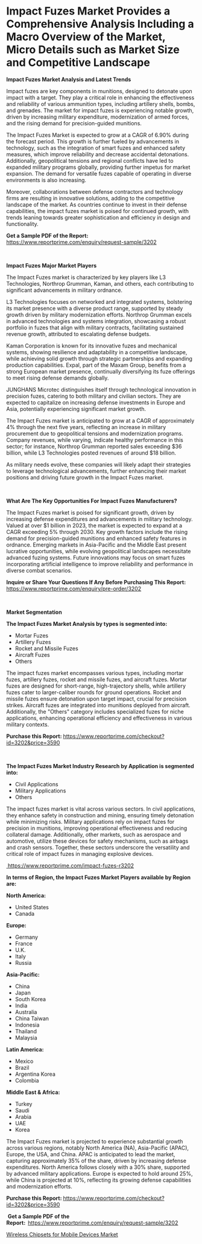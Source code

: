 <p><h1>Impact Fuzes Market Provides a Comprehensive Analysis Including a Macro Overview of the Market, Micro Details such as Market Size and Competitive Landscape</h1></p><p><strong>Impact Fuzes Market Analysis and Latest Trends</strong></p>
<p><p>Impact fuzes are key components in munitions, designed to detonate upon impact with a target. They play a critical role in enhancing the effectiveness and reliability of various ammunition types, including artillery shells, bombs, and grenades. The market for impact fuzes is experiencing notable growth, driven by increasing military expenditure, modernization of armed forces, and the rising demand for precision-guided munitions.</p><p>The Impact Fuzes Market is expected to grow at a CAGR of 6.90% during the forecast period. This growth is further fueled by advancements in technology, such as the integration of smart fuzes and enhanced safety measures, which improve reliability and decrease accidental detonations. Additionally, geopolitical tensions and regional conflicts have led to expanded military programs globally, providing further impetus for market expansion. The demand for versatile fuzes capable of operating in diverse environments is also increasing.</p><p>Moreover, collaborations between defense contractors and technology firms are resulting in innovative solutions, adding to the competitive landscape of the market. As countries continue to invest in their defense capabilities, the impact fuzes market is poised for continued growth, with trends leaning towards greater sophistication and efficiency in design and functionality.</p></p>
<p><strong>Get a Sample PDF of the Report:&nbsp;</strong> <a href="https://www.reportprime.com/enquiry/request-sample/3202?utm_campaign=3032&utm_medium=2&utm_source=Github&utm_content=ia&utm_term=18032025&utm_id=impact-fuzes">https://www.reportprime.com/enquiry/request-sample/3202</a></p>
<p>&nbsp;</p>
<p><strong>Impact Fuzes Major Market Players</strong></p>
<p><p>The Impact Fuzes market is characterized by key players like L3 Technologies, Northrop Grumman, Kaman, and others, each contributing to significant advancements in military ordnance. </p><p>L3 Technologies focuses on networked and integrated systems, bolstering its market presence with a diverse product range, supported by steady growth driven by military modernization efforts. Northrop Grumman excels in advanced technologies and systems integration, showcasing a robust portfolio in fuzes that align with military contracts, facilitating sustained revenue growth, attributed to escalating defense budgets.</p><p>Kaman Corporation is known for its innovative fuzes and mechanical systems, showing resilience and adaptability in a competitive landscape, while achieving solid growth through strategic partnerships and expanding production capabilities. Expal, part of the Maxam Group, benefits from a strong European market presence, continually diversifying its fuze offerings to meet rising defense demands globally.</p><p>JUNGHANS Microtec distinguishes itself through technological innovation in precision fuzes, catering to both military and civilian sectors. They are expected to capitalize on increasing defense investments in Europe and Asia, potentially experiencing significant market growth.</p><p>The Impact Fuzes market is anticipated to grow at a CAGR of approximately 4% through the next five years, reflecting an increase in military procurement due to geopolitical tensions and modernization programs. Company revenues, while varying, indicate healthy performance in this sector; for instance, Northrop Grumman reported sales exceeding $36 billion, while L3 Technologies posted revenues of around $18 billion.</p><p>As military needs evolve, these companies will likely adapt their strategies to leverage technological advancements, further enhancing their market positions and driving future growth in the Impact Fuzes market.</p></p>
<p>&nbsp;</p>
<p><strong>What Are The Key Opportunities For Impact Fuzes Manufacturers?</strong></p>
<p><p>The Impact Fuzes market is poised for significant growth, driven by increasing defense expenditures and advancements in military technology. Valued at over $1 billion in 2023, the market is expected to expand at a CAGR exceeding 5% through 2030. Key growth factors include the rising demand for precision-guided munitions and enhanced safety features in ordnance. Emerging markets in Asia-Pacific and the Middle East present lucrative opportunities, while evolving geopolitical landscapes necessitate advanced fuzing systems. Future innovations may focus on smart fuzes incorporating artificial intelligence to improve reliability and performance in diverse combat scenarios.</p></p>
<p><strong>Inquire or Share Your Questions If Any Before Purchasing This Report:</strong> <a href="https://www.reportprime.com/enquiry/pre-order/3202?utm_campaign=3032&utm_medium=2&utm_source=Github&utm_content=ia&utm_term=18032025&utm_id=impact-fuzes">https://www.reportprime.com/enquiry/pre-order/3202</a></p>
<p>&nbsp;</p>
<p><strong>Market Segmentation</strong></p>
<p><strong>The Impact Fuzes Market Analysis by types is segmented into:</strong></p>
<p><ul><li>Mortar Fuzes</li><li>Artillery Fuzes</li><li>Rocket and Missile Fuzes</li><li>Aircraft Fuzes</li><li>Others</li></ul></p>
<p><p>The impact fuzes market encompasses various types, including mortar fuzes, artillery fuzes, rocket and missile fuzes, and aircraft fuzes. Mortar fuzes are designed for short-range, high-trajectory shells, while artillery fuzes cater to larger-caliber rounds for ground operations. Rocket and missile fuzes ensure detonation upon target impact, crucial for precision strikes. Aircraft fuzes are integrated into munitions deployed from aircraft. Additionally, the "Others" category includes specialized fuzes for niche applications, enhancing operational efficiency and effectiveness in various military contexts.</p></p>
<p><strong>Purchase this Report:&nbsp;</strong><a href="https://www.reportprime.com/checkout?id=3202&price=3590&utm_campaign=3032&utm_medium=2&utm_source=Github&utm_content=ia&utm_term=18032025&utm_id=impact-fuzes">https://www.reportprime.com/checkout?id=3202&price=3590</a></p>
<p>&nbsp;</p>
<p><strong>The Impact Fuzes Market Industry Research by Application is segmented into:</strong></p>
<p><ul><li>Civil Applications</li><li>Military Applications</li><li>Others</li></ul></p>
<p><p>The impact fuzes market is vital across various sectors. In civil applications, they enhance safety in construction and mining, ensuring timely detonation while minimizing risks. Military applications rely on impact fuzes for precision in munitions, improving operational effectiveness and reducing collateral damage. Additionally, other markets, such as aerospace and automotive, utilize these devices for safety mechanisms, such as airbags and crash sensors. Together, these sectors underscore the versatility and critical role of impact fuzes in managing explosive devices.</p></p>
<p><a href="https://www.reportprime.com/impact-fuzes-r3202?utm_campaign=3032&utm_medium=2&utm_source=Github&utm_content=ia&utm_term=18032025&utm_id=impact-fuzes">&nbsp;https://www.reportprime.com/impact-fuzes-r3202</a></p>
<p><strong>In terms of Region, the Impact Fuzes Market Players available by Region are:</strong></p>
<p>
    <p> <strong> North America: </strong>
        <ul>
            <li>United States</li>
            <li>Canada</li>
        </ul>
        </p> 
    <p> <strong> Europe: </strong>
        <ul>
            <li>Germany</li>
            <li>France</li>
            <li>U.K.</li>
            <li>Italy</li>
            <li>Russia</li>
        </ul>
        </p> 
    <p> <strong> Asia-Pacific: </strong>
        <ul>
            <li>China</li>
            <li>Japan</li>
            <li>South Korea</li>
            <li>India</li>
            <li>Australia</li>
            <li>China Taiwan</li>
            <li>Indonesia</li>
            <li>Thailand</li>
            <li>Malaysia</li>
        </ul>
        </p> 
    <p> <strong> Latin America: </strong>
        <ul>
            <li>Mexico</li>
            <li>Brazil</li>
            <li>Argentina Korea</li>
            <li>Colombia</li>
        </ul>
        </p> 
    <p> <strong> Middle East & Africa: </strong>
        <ul>
            <li>Turkey</li>
            <li>Saudi</li>
            <li>Arabia</li>
            <li>UAE</li>
            <li>Korea</li>
        </ul>
    </p>
    </p>
<p><p>The Impact Fuzes market is projected to experience substantial growth across various regions, notably North America (NA), Asia-Pacific (APAC), Europe, the USA, and China. APAC is anticipated to lead the market, capturing approximately 35% of the share, driven by increasing defense expenditures. North America follows closely with a 30% share, supported by advanced military applications. Europe is expected to hold around 25%, while China is projected at 10%, reflecting its growing defense capabilities and modernization efforts.</p></p>
<p><strong>Purchase this Report: </strong><a href="https://www.reportprime.com/checkout?id=3202&price=3590&utm_campaign=3032&utm_medium=2&utm_source=Github&utm_content=ia&utm_term=18032025&utm_id=impact-fuzes">https://www.reportprime.com/checkout?id=3202&price=3590</a></p>
<p>&nbsp;<strong>Get a Sample PDF of the Report:&nbsp;&nbsp;</strong><a href="https://www.reportprime.com/enquiry/request-sample/3202?utm_campaign=3032&utm_medium=2&utm_source=Github&utm_content=ia&utm_term=18032025&utm_id=impact-fuzes">https://www.reportprime.com/enquiry/request-sample/3202</a></p>
<p><strong></strong></p>
<p><p><a href="https://github.com/ocambdidarhz/Market-Research-Report-List-1/blob/main/wireless-chipsets-for-mobile-devices-market.md?utm_campaign=3032&utm_medium=2&utm_source=Github&utm_content=ia&utm_term=18032025&utm_id=impact-fuzes">Wireless Chipsets for Mobile Devices Market</a></p></p>